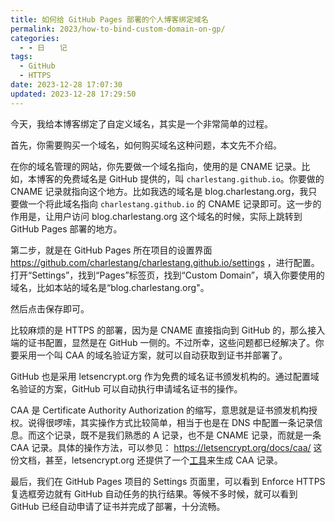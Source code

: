```yaml
---
title: 如何给 GitHub Pages 部署的个人博客绑定域名
permalink: 2023/how-to-bind-custom-domain-on-gp/
categories:
  - - 日　　记
tags:
  - GitHub
  - HTTPS
date: 2023-12-28 17:07:30
updated: 2023-12-28 17:29:50
---
```

今天，我给本博客绑定了自定义域名，其实是一个非常简单的过程。

首先，你需要购买一个域名，如何购买域名这种问题，本文先不介绍。

在你的域名管理的网站，你先要做一个域名指向，使用的是 CNAME 记录。比如，本博客的免费域名是 GitHub 提供的，叫 `charlestang.github.io`。你要做的 CNAME 记录就指向这个地方。比如我选的域名是 blog.charlestang.org，我只要做一个将此域名指向 `charlestang.github.io` 的 CNAME 记录即可。这一步的作用是，让用户访问 blog.charlestang.org 这个域名的时候，实际上跳转到 GitHub Pages 部署的地方。

第二步，就是在 GitHub Pages 所在项目的设置界面 https://github.com/charlestang/charlestang.github.io/settings ，进行配置。打开“Settings”，找到“Pages”标签页，找到“Custom Domain”，填入你要使用的域名，比如本站的域名是“blog.charlestang.org"。

然后点击保存即可。

比较麻烦的是 HTTPS 的部署，因为是 CNAME 直接指向到 GitHub 的，那么接入端的证书配置，显然是在 GitHub 一侧的。不过所幸，这些问题都已经解决了。你要采用一个叫 CAA 的域名验证方案，就可以自动获取到证书并部署了。

GitHub 也是采用 letsencrypt.org 作为免费的域名证书颁发机构的。通过配置域名验证的方案，GitHub 可以自动执行申请域名证书的操作。

CAA 是 Certificate Authority Authorization 的缩写，意思就是证书颁发机构授权。说得很啰嗦，其实操作方式比较简单，相当于也是在 DNS 中配置一条记录信息。而这个记录，既不是我们熟悉的 A 记录，也不是 CNAME 记录，而就是一条 CAA 记录。具体的操作方法，可以参见： https://letsencrypt.org/docs/caa/ 这份文档，甚至，letsencrypt.org 还提供了一个[工具](https://sslmate.com/caa/)来生成 CAA 记录。

最后，我们在 GitHub Pages 项目的 Settings 页面里，可以看到 Enforce HTTPS 复选框旁边就有 GitHub 自动任务的执行结果。等候不多时候，就可以看到 GitHub 已经自动申请了证书并完成了部署，十分流畅。